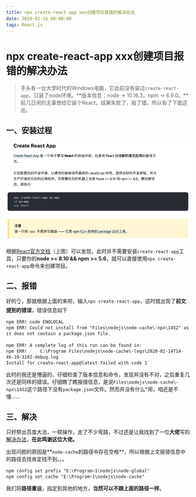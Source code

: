 ```yaml
---
title: npx create-react-app xxx创建项目报错的解决办法
date: 2020-02-16 00:00:00
tags: React.js
---
```


# npx create-react-app xxx创建项目报错的解决办法

> 手头有一台大学时代的Windows电脑，它此前没有装过``create-react-app``，只装了node环境。**版本信息：node -> 10.16.3，npm -> 6.9.0。**前几日闲的无事想给它装个React，结果失败了，报了错，所以有了下面这出。

## 一、安装过程
![install-react](/images/frontend/react/install-react.png)

根据[React官方文档](https://react.docschina.org/docs/create-a-new-react-app.html#create-react-app)（上图）可以发现，此时并不需要安装``create-react-app``工具，只要你的**node >= 8.10 && npm >= 5.6**，就可以直接使用``npx create-react-app``命令来创建项目。

## 二、报错

好的👌，那就根据上面的来呗，输入``npx create-react-app``，这时就出现了**前文提到的错误**，错误信息如下

```shell
npm ERR! code ENOLOCAL
npm ERR! Could not install from "Files\nodejs\node-cache\-npx\1452" as it does not contain a package.json file.

npm ERR! A complete log of this run can be found in:
npm ERR!     C:\Program Files\nodejs\node-cache\-logs\2020-02-14T14-46-10-318Z-debug.log
Install for create-react-app@latest failed with code 1
```

此时的我还是懵逼的，仔细检查了版本信息和命令，发现并没有不对，之后重复几次还是同样的错误。仔细瞧了瞧报错信息，是说``Files\nodejs\node-cache\-npx\1452``这个路径下没有``package.json``文件。然而并没有什么*用，咱还是不懂......

## 三、解决

只好祭出百度大法，一顿操作，走了不少弯路，不过还是让我找到了一位**大佬**写的[解决办法](https://segmentfault.com/a/1190000021730681)，**在此鸣谢这位大佬。**

出现问题的原因是**``node-cache``的路径中存在空格**，所以根据上文报错信息中的路径去找肯定找不到。。。

```shell
npm config set prefix "E:\Program~1\nodejs\node-global"
npm config set cache "E:\Program~1\nodejs\node-cache"
```

我们将**路径重设**，指定到其他的地方，**当然可以不跟上面的路径一样**。

